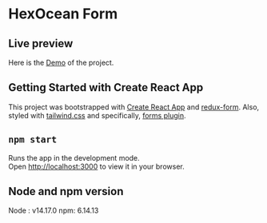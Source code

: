 # HexOcean Form

## Live preview

Here is the [Demo](https://hexocean-form.netlify.app/) of the project.

## Getting Started with Create React App

This project was bootstrapped with [Create React App](https://github.com/facebook/create-react-app) and [redux-form](https://redux-form.com/8.3.0/). Also, styled with [tailwind.css](https://tailwindcss.com/) and specifically, [forms plugin](https://github.com/tailwindlabs/tailwindcss-forms).

## `npm start`

Runs the app in the development mode.\
Open [http://localhost:3000](http://localhost:3000) to view it in your browser.

## Node and npm version

Node : v14.17.0
npm: 6.14.13
